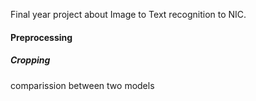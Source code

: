 Final year project about Image to Text recognition to NIC.
#### Preprocessing
##### Cropping
comparission between two models





